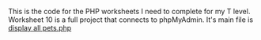 This is the code for the PHP worksheets I need to complete for my T level. Worksheet 10 is a full project that connects to phpMyAdmin. It's main file is [display all pets.php](https://oscarcollege.github.io/php-worksheets/10/display-all-pets.php)
